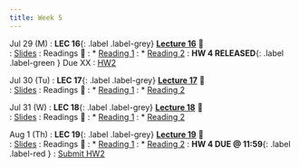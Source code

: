 ```yaml
---
title: Week 5 
---
```

Jul 29 (M)
: **LEC 16**{: .label .label-grey} **[Lecture 16](./)** 🎥  
    : [Slides](./)
: Readings 📖
: * [Reading 1](https://canvas.ucsd.edu/files/)
: * [Reading 2](https://canvas.ucsd.edu/files/)
:  **HW 4 RELEASED**{: .label .label-green } Due XX
    : [HW2](https://canvas.ucsd.edu/files/)

Jul 30 (Tu)
: **LEC 17**{: .label .label-grey} **[Lecture 17](./)** 🎥  
    : [Slides](./)
: Readings 📖
: * [Reading 1](https://canvas.ucsd.edu/files/)
: * [Reading 2](https://canvas.ucsd.edu/files/)

Jul 31  (W)
: **LEC 18**{: .label .label-grey} **[Lecture 18](./)** 🎥  
    : [Slides](./)
: Readings 📖
: * [Reading 1](https://canvas.ucsd.edu/files/)
: * [Reading 2](https://canvas.ucsd.edu/files/)

Aug 1 (Th)
: **LEC 19**{: .label .label-grey} **[Lecture 19](./)** 🎥  
    : [Slides](./)
: Readings 📖
: * [Reading 1](https://canvas.ucsd.edu/files/)
: * [Reading 2](https://canvas.ucsd.edu/files/)
:  **HW 4 DUE @ 11:59**{: .label .label-red } 
    : [Submit HW2](https://canvas.harvard.edu/courses/97916/assignments/532854)
